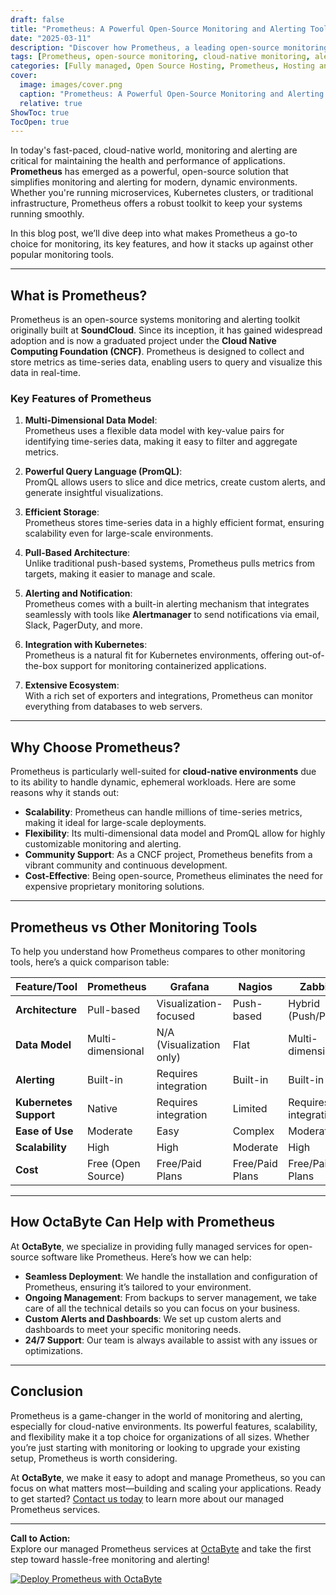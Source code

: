 ```yaml
---
draft: false
title: "Prometheus: A Powerful Open-Source Monitoring and Alerting Toolkit for Cloud-Native Environments"
date: "2025-03-11"
description: "Discover how Prometheus, a leading open-source monitoring and alerting toolkit, revolutionizes cloud-native environments. Learn about its features, benefits, and how it compares to other monitoring tools."
tags: [Prometheus, open-source monitoring, cloud-native monitoring, alerting toolkit, Prometheus vs Grafana, Prometheus vs Nagios, managed Prometheus services, OctaByte]
categories: [Fully managed, Open Source Hosting, Prometheus, Hosting and Infrastructure, Monitoring]
cover:
  image: images/cover.png
  caption: "Prometheus: A Powerful Open-Source Monitoring and Alerting Toolkit for Cloud-Native Environments"
  relative: true
ShowToc: true
TocOpen: true
---
```



In today's fast-paced, cloud-native world, monitoring and alerting are critical for maintaining the health and performance of applications. **Prometheus** has emerged as a powerful, open-source solution that simplifies monitoring and alerting for modern, dynamic environments. Whether you're running microservices, Kubernetes clusters, or traditional infrastructure, Prometheus offers a robust toolkit to keep your systems running smoothly.

In this blog post, we’ll dive deep into what makes Prometheus a go-to choice for monitoring, its key features, and how it stacks up against other popular monitoring tools.

---

## What is Prometheus?

Prometheus is an open-source systems monitoring and alerting toolkit originally built at **SoundCloud**. Since its inception, it has gained widespread adoption and is now a graduated project under the **Cloud Native Computing Foundation (CNCF)**. Prometheus is designed to collect and store metrics as time-series data, enabling users to query and visualize this data in real-time.

### Key Features of Prometheus

1. **Multi-Dimensional Data Model**:  
   Prometheus uses a flexible data model with key-value pairs for identifying time-series data, making it easy to filter and aggregate metrics.

2. **Powerful Query Language (PromQL)**:  
   PromQL allows users to slice and dice metrics, create custom alerts, and generate insightful visualizations.

3. **Efficient Storage**:  
   Prometheus stores time-series data in a highly efficient format, ensuring scalability even for large-scale environments.

4. **Pull-Based Architecture**:  
   Unlike traditional push-based systems, Prometheus pulls metrics from targets, making it easier to manage and scale.

5. **Alerting and Notification**:  
   Prometheus comes with a built-in alerting mechanism that integrates seamlessly with tools like **Alertmanager** to send notifications via email, Slack, PagerDuty, and more.

6. **Integration with Kubernetes**:  
   Prometheus is a natural fit for Kubernetes environments, offering out-of-the-box support for monitoring containerized applications.

7. **Extensive Ecosystem**:  
   With a rich set of exporters and integrations, Prometheus can monitor everything from databases to web servers.

---

## Why Choose Prometheus?

Prometheus is particularly well-suited for **cloud-native environments** due to its ability to handle dynamic, ephemeral workloads. Here are some reasons why it stands out:

- **Scalability**: Prometheus can handle millions of time-series metrics, making it ideal for large-scale deployments.
- **Flexibility**: Its multi-dimensional data model and PromQL allow for highly customizable monitoring and alerting.
- **Community Support**: As a CNCF project, Prometheus benefits from a vibrant community and continuous development.
- **Cost-Effective**: Being open-source, Prometheus eliminates the need for expensive proprietary monitoring solutions.

---

## Prometheus vs Other Monitoring Tools

To help you understand how Prometheus compares to other monitoring tools, here’s a quick comparison table:

| Feature/Tool          | Prometheus               | Grafana                  | Nagios                   | Zabbix                   |
|------------------------|--------------------------|--------------------------|--------------------------|--------------------------|
| **Architecture**       | Pull-based               | Visualization-focused    | Push-based               | Hybrid (Push/Pull)       |
| **Data Model**         | Multi-dimensional        | N/A (Visualization only) | Flat                     | Multi-dimensional        |
| **Alerting**           | Built-in                 | Requires integration     | Built-in                 | Built-in                 |
| **Kubernetes Support** | Native                   | Requires integration     | Limited                  | Requires integration     |
| **Ease of Use**        | Moderate                 | Easy                     | Complex                  | Moderate                 |
| **Scalability**        | High                     | High                     | Moderate                 | High                     |
| **Cost**               | Free (Open Source)       | Free/Paid Plans          | Free/Paid Plans          | Free/Paid Plans          |

---

## How OctaByte Can Help with Prometheus

At **OctaByte**, we specialize in providing fully managed services for open-source software like Prometheus. Here’s how we can help:

- **Seamless Deployment**: We handle the installation and configuration of Prometheus, ensuring it’s tailored to your environment.
- **Ongoing Management**: From backups to server management, we take care of all the technical details so you can focus on your business.
- **Custom Alerts and Dashboards**: We set up custom alerts and dashboards to meet your specific monitoring needs.
- **24/7 Support**: Our team is always available to assist with any issues or optimizations.

---

## Conclusion

Prometheus is a game-changer in the world of monitoring and alerting, especially for cloud-native environments. Its powerful features, scalability, and flexibility make it a top choice for organizations of all sizes. Whether you’re just starting with monitoring or looking to upgrade your existing setup, Prometheus is worth considering.

At **OctaByte**, we make it easy to adopt and manage Prometheus, so you can focus on what matters most—building and scaling your applications. Ready to get started? [Contact us today](https://octabyte.io) to learn more about our managed Prometheus services.

---

**Call to Action:**  
Explore our managed Prometheus services at [OctaByte](https://octabyte.io) and take the first step toward hassle-free monitoring and alerting!

[![Deploy Prometheus with OctaByte](/images/deploy-on-octabyte.png)](https://octabyte.io/fully-managed-open-source-services/hosting-and-infrastructure/monitoring/prometheus)